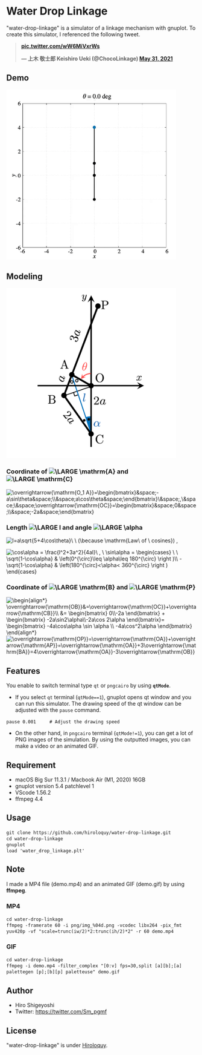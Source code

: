 # Water Drop Linkage
"water-drop-linkage" is a simulator of a linkage mechanism  with gnuplot.
To create this simulator, I referenced the following tweet.

**<blockquote class="twitter-tweet"><p lang="und" dir="ltr"><a href="https://t.co/wW6MiVxrWs">pic.twitter.com/wW6MiVxrWs</a></p>&mdash; 上木 敬士郎 Keishiro Ueki (@ChocoLinkage) <a href="https://twitter.com/ChocoLinkage/status/1399198044122271746?ref_src=twsrc%5Etfw">May 31, 2021</a></blockquote>**

## Demo
<img src="demo.gif" width="450" alt="demo.gif" title="demo.gif">

## Modeling
<img src="modeling.png" width="450" alt="modeling.png" title="modeling.png">

### Coordinate of <img src="https://latex.codecogs.com/gif.latex?\inline&space;\LARGE&space;\mathrm{A}" title="\LARGE \mathrm{A}" /> and <img src="https://latex.codecogs.com/gif.latex?\inline&space;\LARGE&space;\mathrm{C}" title="\LARGE \mathrm{C}" />
<img src="https://latex.codecogs.com/gif.latex?\overrightarrow{\mathrm{OA}}=\begin{bmatrix}&space;-a\sin\theta&space;\\&space;a\cos\theta&space;\end{bmatrix}\&space;,\&space;\&space;\overrightarrow{\mathrm{OC}}=\begin{bmatrix}&space;0&space;\\&space;-2a&space;\end{bmatrix}" title="\overrightarrow{\mathrm{O_1 A}}=\begin{bmatrix}&space;-a\sin\theta&space;\\&space;a\cos\theta&space;\end{bmatrix}\&space;,\&space;\&space;\overrightarrow{\mathrm{OC}}=\begin{bmatrix}&space;0&space;\\&space;-2a&space;\end{bmatrix}" />

### Length <img src="https://latex.codecogs.com/gif.latex?\inline&space;\LARGE&space;l" title="\LARGE l" /> and angle <img src="https://latex.codecogs.com/gif.latex?\inline&space;\LARGE&space;\alpha" title="\LARGE \alpha" />
<img src="https://latex.codecogs.com/gif.latex?l=a\sqrt{5&plus;4\cos\theta}\&space;\&space;(\because&space;\mathrm{Law\&space;of&space;\&space;cosines})" title="l=a\sqrt{5+4\cos\theta}\ \ (\because \mathrm{Law\ of \ cosines})" /> ,

<img src="https://latex.codecogs.com/gif.latex?\cos\alpha&space;=&space;\frac{l^2&plus;3a^2}{4al}\&space;,&space;\&space;\sin\alpha&space;=&space;\begin{cases}&space;\&space;\&space;\sqrt{1-\cos\alpha}&space;&&space;\left(0^{\circ}\leq&space;\alpha\leq&space;180^{\circ}&space;\right&space;)\\&space;-\sqrt{1-\cos\alpha}&space;&&space;\left(180^{\circ}<\alpha<&space;360^{\circ}&space;\right&space;)&space;\end{cases}" title="\cos\alpha = \frac{l^2+3a^2}{4al}\ , \ \sin\alpha = \begin{cases} \ \ \sqrt{1-\cos\alpha} & \left(0^{\circ}\leq \alpha\leq 180^{\circ} \right )\\ -\sqrt{1-\cos\alpha} & \left(180^{\circ}<\alpha< 360^{\circ} \right ) \end{cases}" />

### Coordinate of <img src="https://latex.codecogs.com/gif.latex?\inline&space;\LARGE&space;\mathrm{B}" title="\LARGE \mathrm{B}" /> and <img src="https://latex.codecogs.com/gif.latex?\inline&space;\LARGE&space;\mathrm{P}" title="\LARGE \mathrm{P}" />

<img src="https://latex.codecogs.com/gif.latex?\begin{align*}&space;\overrightarrow{\mathrm{OB}}&=\overrightarrow{\mathrm{OC}}&plus;\overrightarrow{\mathrm{CB}}\\&space;&=&space;\begin{bmatrix}&space;0\\-2a&space;\end{bmatrix}&space;&plus;&space;\begin{bmatrix}&space;-2a\sin2\alpha\\-2a\cos&space;2\alpha&space;\end{bmatrix}=&space;\begin{bmatrix}&space;-4a\cos\alpha&space;\sin&space;\alpha&space;\\&space;-4a\cos^2\alpha&space;\end{bmatrix}&space;\end{align*}" title="\begin{align*} \overrightarrow{\mathrm{OB}}&=\overrightarrow{\mathrm{OC}}+\overrightarrow{\mathrm{CB}}\\ &= \begin{bmatrix} 0\\-2a \end{bmatrix} + \begin{bmatrix} -2a\sin2\alpha\\-2a\cos 2\alpha \end{bmatrix}= \begin{bmatrix} -4a\cos\alpha \sin \alpha \\ -4a\cos^2\alpha \end{bmatrix} \end{align*}" />

<img src="https://latex.codecogs.com/gif.latex?\overrightarrow{\mathrm{OP}}=\overrightarrow{\mathrm{OA}}&plus;\overrightarrow{\mathrm{AP}}=\overrightarrow{\mathrm{OA}}&plus;3\overrightarrow{\mathrm{BA}}=4\overrightarrow{\mathrm{OA}}-3\overrightarrow{\mathrm{OB}}" title="\overrightarrow{\mathrm{OP}}=\overrightarrow{\mathrm{OA}}+\overrightarrow{\mathrm{AP}}=\overrightarrow{\mathrm{OA}}+3\overrightarrow{\mathrm{BA}}=4\overrightarrow{\mathrm{OA}}-3\overrightarrow{\mathrm{OB}}" />

## Features
You enable to switch terminal type `qt` or `pngcairo` by using **`qtMode`**.
- If you select `qt` terminal (`qtMode==1`), gnuplot opens qt window and you can run this simulator.
The drawing speed of the qt window can be adjusted with the `pause` command.
```
pause 0.001     # Adjust the drawing speed
```
- On the other hand, in `pngcairo` terminal (`qtMode!=1`), you can get a lot of PNG images of the simulation.
By using the outputted images, you can make a video or an animated GIF.

<!-- # Operating environment -->
## Requirement
- macOS Big Sur 11.3.1 / Macbook Air (M1, 2020) 16GB
- gnuplot version 5.4 patchlevel 1
- VScode 1.56.2
- ffmpeg 4.4

<!-- # Installation -->
 
## Usage
```
git clone https://github.com/hiroloquy/water-drop-linkage.git
cd water-drop-linkage
gnuplot
load 'water_drop_linkage.plt'
```

## Note
I made a MP4 file (demo.mp4) and an animated GIF (demo.gif) by using **ffmpeg**.

### MP4
```
cd water-drop-linkage
ffmpeg -framerate 60 -i png/img_%04d.png -vcodec libx264 -pix_fmt yuv420p -vf "scale=trunc(iw/2)*2:trunc(ih/2)*2" -r 60 demo.mp4
```

### GIF
```
cd water-drop-linkage
ffmpeg -i demo.mp4 -filter_complex "[0:v] fps=30,split [a][b];[a] palettegen [p];[b][p] paletteuse" demo.gif
```
## Author
* Hiro Shigeyoshi
* Twitter: https://twitter.com/Sm_pgmf
 
## License
"water-drop-linkage" is under [Hiroloquy](https://hiroloquy.com/).
 
